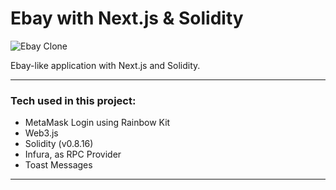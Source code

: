 # Ebay with Next.js & Solidity

![Ebay Clone](https://i.ibb.co/1qBpZJn/Clean-Shot-2022-09-21-at-16-08-50.jpg)

Ebay-like application with Next.js and Solidity.

---

### Tech used in this project:

- MetaMask Login using Rainbow Kit
- Web3.js
- Solidity (v0.8.16)
- Infura, as RPC Provider
- Toast Messages

---
